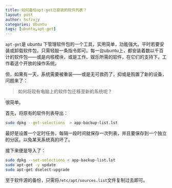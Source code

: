 ```yaml
---
title: 如何备份apt-get已安装的软件列表？
layout: post
author: hsfzxjy
categories: Ubuntu
tags: [ubuntu,apt-get]
---
```


`apt-get`是 ubuntu 下管理软件包的一个工具，实用简单，功能强大。平时若要安装或卸载软件包，只需轻敲一条指令即可。每一台ubuntu上，都安装着数以千百计的软件包——或是内核模块，或是工作、娱乐所需的软件，在它们的支持下，工作着这个开放的操作系统。

但，如果有一天，系统需要被重装——或是无可救药了，抑或是购置了新的设备，问题来了：

> 如何将现有电脑上的软件包迁移至新的系统呢？

很简单。

首先，将原有的软件列表导出：

```bash
sudo dpkg --get-selections  > app-backup-list.lst
 ```
    
最好是设置一个定时任务，每隔一段时间就保存一次列表，并且要保存到一个独立的分区。以免某天系统真的坏了。

接下来便是导入了：

```bash
sudo dpkg --set-selections < app-backup-list.lst
sudo apt-get -y update
sudo apt-get dselect-upgrade
```

至于软件源的备份，只需将`/etc/apt/sources.list`文件复制过去即可。